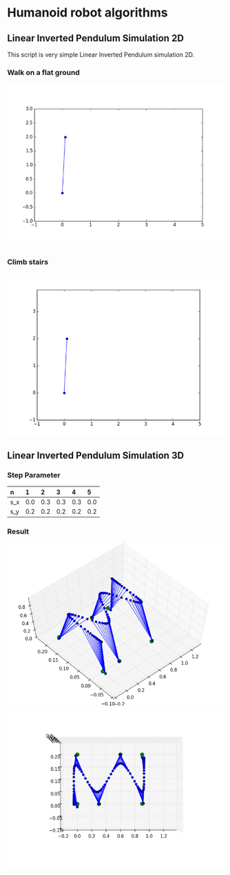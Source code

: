 # Humanoid robot algorithms

## Linear Inverted Pendulum Simulation 2D

This script is very simple Linear Inverted Pendulum simulation 2D.

### Walk on a flat ground

![lip2d](lin_inv_pend_2d/lip2d.gif)

### Climb stairs

![lip2d_stair](lin_inv_pend_2d/lip2d_stair.gif)

## Linear Inverted Pendulum Simulation 3D

### Step Parameter

|n   |   1|   2|   3|   4|   5|
|:---|:---|:---|:---|:---|:---|
|s_x| 0.0| 0.3| 0.3| 0.3| 0.0|
|s_y| 0.2| 0.2| 0.2| 0.2| 0.2|

### Result

![lip3d](lin_inv_pend_3d/lip3d.png)
![lip3d](lin_inv_pend_3d/lip3d_top.png)